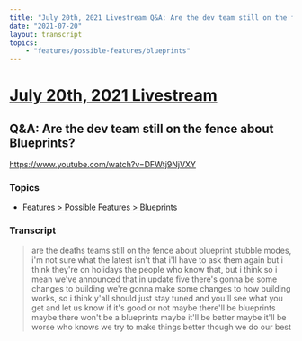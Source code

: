 ```yaml
---
title: "July 20th, 2021 Livestream Q&A: Are the dev team still on the fence about Blueprints?"
date: "2021-07-20"
layout: transcript
topics:
    - "features/possible-features/blueprints"
---
```

# [July 20th, 2021 Livestream](../2021-07-20.md)
## Q&A: Are the dev team still on the fence about Blueprints?
https://www.youtube.com/watch?v=DFWtj9NjVXY

### Topics
* [Features > Possible Features > Blueprints](../topics/features/possible-features/blueprints.md)

### Transcript

> are the deaths teams still on the fence about blueprint stubble modes, i'm not sure what the latest isn't that i'll have to ask them again but i think they're on holidays the people who know that, but i think so i mean we've announced that in update five there's gonna be some changes to building we're gonna make some changes to how building works, so i think y'all should just stay tuned and you'll see what you get and let us know if it's good or not maybe there'll be blueprints maybe there won't be a blueprints maybe it'll be better maybe it'll be worse who knows we try to make things better though we do our best
